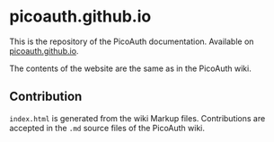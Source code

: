 # picoauth.github.io

This is the repository of the PicoAuth documentation. Available on [picoauth.github.io](https://picoauth.github.io).

The contents of the website are the same as in the PicoAuth wiki.

## Contribution

`index.html` is generated from the wiki Markup files. Contributions are accepted in the `.md` source files of the PicoAuth wiki.
